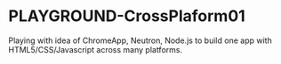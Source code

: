 # PLAYGROUND-CrossPlaform01
Playing with idea of ChromeApp, Neutron, Node.js to build one app with HTML5/CSS/Javascript across many platforms.
